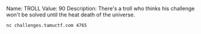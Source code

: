 Name: TROLL
Value: 90
Description: There's a troll who thinks his challenge won't be solved until the heat death of the universe.

`nc challenges.tamuctf.com 4765`
